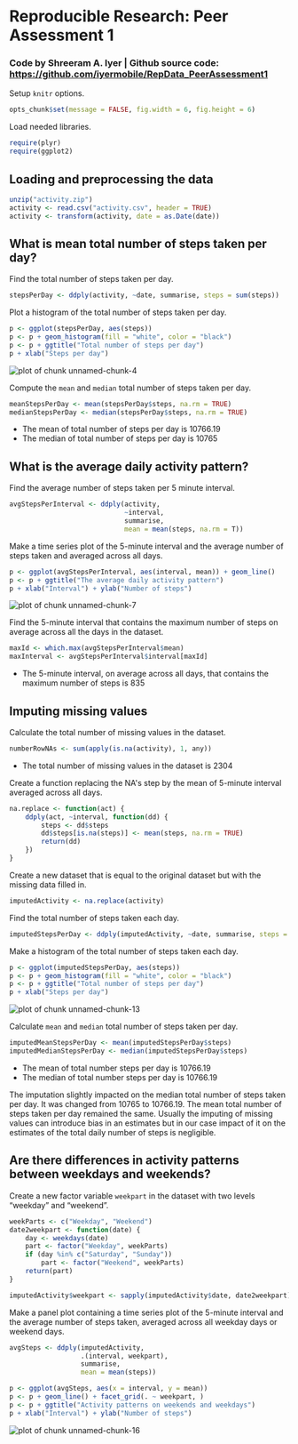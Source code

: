 # Reproducible Research: Peer Assessment 1
### Code by Shreeram A. Iyer | Github source code: https://github.com/iyermobile/RepData_PeerAssessment1  

Setup `knitr` options.

```r
opts_chunk$set(message = FALSE, fig.width = 6, fig.height = 6)
```

Load needed libraries.

```r
require(plyr)
require(ggplot2)
```

## Loading and preprocessing the data


```r
unzip("activity.zip")
activity <- read.csv("activity.csv", header = TRUE)
activity <- transform(activity, date = as.Date(date))
```

## What is mean total number of steps taken per day?

Find the total number of steps taken per day.

```r
stepsPerDay <- ddply(activity, ~date, summarise, steps = sum(steps))
```

Plot a histogram of the total number of steps taken per day.

```r
p <- ggplot(stepsPerDay, aes(steps))
p <- p + geom_histogram(fill = "white", color = "black")
p <- p + ggtitle("Total number of steps per day")
p + xlab("Steps per day")
```

![plot of chunk unnamed-chunk-4](figure/unnamed-chunk-4-1.png) 

Compute the `mean` and `median` total number of steps taken per day.

```r
meanStepsPerDay <- mean(stepsPerDay$steps, na.rm = TRUE)
medianStepsPerDay <- median(stepsPerDay$steps, na.rm = TRUE)
```

- The mean of total number of steps per day is 10766.19
- The median of total number of steps per day is 10765

## What is the average daily activity pattern?

Find the average number of steps taken per 5 minute interval.

```r
avgStepsPerInterval <- ddply(activity,
                             ~interval, 
                             summarise,
                             mean = mean(steps, na.rm = T))
```

Make a time series plot of the 5-minute interval and the average number of steps taken  and averaged across all days.

```r
p <- ggplot(avgStepsPerInterval, aes(interval, mean)) + geom_line()
p <- p + ggtitle("The average daily activity pattern")
p + xlab("Interval") + ylab("Number of steps")
```

![plot of chunk unnamed-chunk-7](figure/unnamed-chunk-7-1.png) 

Find the 5-minute interval that contains the maximum number of steps on average across all the days in the dataset.

```r
maxId <- which.max(avgStepsPerInterval$mean)
maxInterval <- avgStepsPerInterval$interval[maxId]
```

- The 5-minute interval, on average across all days, that contains the maximum number of steps is 835

## Imputing missing values

Calculate the total number of missing values in the dataset.

```r
numberRowNAs <- sum(apply(is.na(activity), 1, any))
```

- The total number of missing values in the dataset is 2304

Create a function replacing the NA's step by the mean of 5-minute interval averaged across all days.

```r
na.replace <- function(act) {
    ddply(act, ~interval, function(dd) {
        steps <- dd$steps
        dd$steps[is.na(steps)] <- mean(steps, na.rm = TRUE)
        return(dd)
    })
}
```

Create a new dataset that is equal to the original dataset but with the missing data filled in.

```r
imputedActivity <- na.replace(activity)
```

Find the total number of steps taken each day.

```r
imputedStepsPerDay <- ddply(imputedActivity, ~date, summarise, steps = sum(steps))
```

Make a histogram of the total number of steps taken each day.

```r
p <- ggplot(imputedStepsPerDay, aes(steps))
p <- p + geom_histogram(fill = "white", color = "black")
p <- p + ggtitle("Total number of steps per day")
p + xlab("Steps per day")
```

![plot of chunk unnamed-chunk-13](figure/unnamed-chunk-13-1.png) 

Calculate `mean` and `median` total number of steps taken per day.

```r
imputedMeanStepsPerDay <- mean(imputedStepsPerDay$steps)
imputedMedianStepsPerDay <- median(imputedStepsPerDay$steps)
```

- The mean of total number steps per day is 
10766.19
- The median of total number steps per day is 
10766.19

The imputation slightly impacted on the median total number of steps taken per day. It was changed from 10765 to 10766.19. The mean total number of steps taken per day remained the same. Usually the imputing of missing values can introduce bias in an estimates but in our case impact of it on the estimates of the total daily number of steps is negligible.

## Are there differences in activity patterns between weekdays and weekends?

Create a new factor variable `weekpart` in the dataset with two levels “weekday” and “weekend”.

```r
weekParts <- c("Weekday", "Weekend")
date2weekpart <- function(date) {
    day <- weekdays(date)
    part <- factor("Weekday", weekParts)
    if (day %in% c("Saturday", "Sunday"))
        part <- factor("Weekend", weekParts)
    return(part)
}

imputedActivity$weekpart <- sapply(imputedActivity$date, date2weekpart)
```

Make a panel plot containing a time series plot of the 5-minute interval and the average number of steps taken, averaged across all weekday days or weekend days.

```r
avgSteps <- ddply(imputedActivity,
                  .(interval, weekpart),
                  summarise,
                  mean = mean(steps))

p <- ggplot(avgSteps, aes(x = interval, y = mean))
p <- p + geom_line() + facet_grid(. ~ weekpart, )
p <- p + ggtitle("Activity patterns on weekends and weekdays")
p + xlab("Interval") + ylab("Number of steps")
```

![plot of chunk unnamed-chunk-16](figure/unnamed-chunk-16-1.png) 
